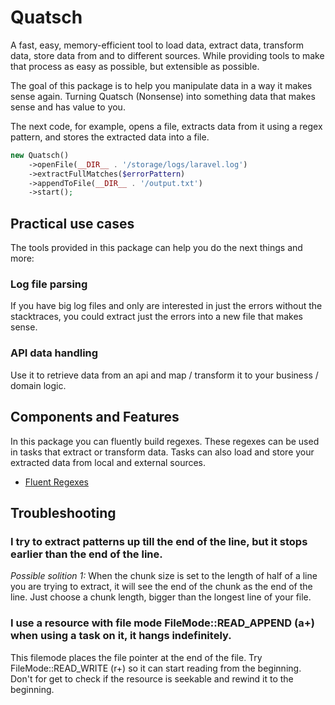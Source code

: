 # Quatsch
A fast, easy, memory-efficient tool to load data, extract data, transform data, store data from and to different sources.
While providing tools to make that process as easy as possible, but extensible as possible.

The goal of this package is to help you manipulate data in a way it makes sense again. 
Turning Quatsch (Nonsense) into something data that makes sense and has value to you.

The next code, for example, opens a file, extracts data from it using a regex pattern, and stores the extracted
data into a file.

```php
new Quatsch()
    ->openFile(__DIR__ . '/storage/logs/laravel.log')
    ->extractFullMatches($errorPattern)
    ->appendToFile(__DIR__ . '/output.txt')
    ->start();
```

## Practical use cases
The tools provided in this package can help you do the next things and more:

### Log file parsing
If you have big log files and only are interested in just the errors without the stacktraces, you could extract
just the errors into a new file that makes sense.

### API data handling
Use it to retrieve data from an api and map / transform it to your business / domain logic.

## Components and Features
In this package you can fluently build regexes. These regexes can be used in tasks that extract or transform data.
Tasks can also load and store your extracted data from local and external sources. 

- [Fluent Regexes](./documentation/regex/regex.md)


## Troubleshooting
### I try to extract patterns up till the end of the line, but it stops earlier than the end of the line.
_Possible solition 1:_
When the chunk size is set to the length of half of a line you are trying to extract, it will see the end of the chunk
as the end of the line. Just choose a chunk length, bigger than the longest line of your file.

### I use a resource with file mode FileMode::READ_APPEND (a+) when using a task on it, it hangs indefinitely.
This filemode places the file pointer at the end of the file. Try FileMode::READ_WRITE (r+) so it can start reading from
the beginning. Don't for get to check if the resource is seekable and rewind it to the beginning.


